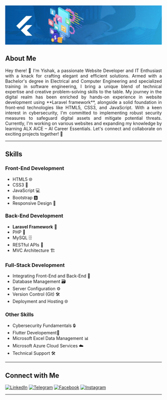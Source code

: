 <p align="center">
  <img src="https://github.com/yishakk/yishakk.github.io/blob/main/banner.jpg?raw=true" alt="Banner">
</p>

## About Me

<p align="justify">Hey there! 👋 I'm Yishak, a passionate Website Developer and IT Enthusiast with a knack for crafting elegant and efficient solutions. Armed with a Bachelor's degree in Electrical and Computer Engineering and specialized training in software engineering, I bring a unique blend of technical expertise and creative problem-solving skills to the table. My journey in the digital realm has been enriched by hands-on experience in website development using **Laravel framework**, alongside a solid foundation in front-end technologies like HTML5, CSS3, and JavaScript. With a keen interest in cybersecurity, I'm committed to implementing robust security measures to safeguard digital assets and mitigate potential threats. Currently, I'm working on various websites and expanding my knowledge by learning ALX AiCE – AI Career Essentials. Let's connect and collaborate on exciting projects together! 🚀</p>

---

## Skills

### Front-End Development
- HTML5 🌐
- CSS3 🎨
- JavaScript 💻
- Bootstrap 🅱️
- Responsive Design 📱

### Back-End Development
- **Laravel Framework** 🚀
- PHP 🐘
- MySQL 🗄️
- RESTful APIs 🔄
- MVC Architecture 🏗️

### Full-Stack Development
- Integrating Front-End and Back-End 🔄
- Database Management 🗃️
- Server Configuration ⚙️
- Version Control (Git) 🛠️
- Deployment and Hosting 🌐

### Other Skills
- Cybersecurity Fundamentals 🔒
- Flutter Developement📱
- Microsoft Excel Data Management 📊
- Microsoft Azure Cloud Services ☁️
- Technical Support 🛠️

---

## Connect with Me

[![LinkedIn](https://img.shields.io/badge/LinkedIn-Connect-blue)](https://www.linkedin.com/in/yishak-kibru-07694217a/)
[![Telegram](https://img.shields.io/badge/Telegram-Message-blue)](https://t.me/yishakkkk)
[![Facebook](https://img.shields.io/badge/Facebook-Follow-blue)](https://www.facebook.com/yishakk)
[![Instagram](https://img.shields.io/badge/Instagram-Follow-blue)](https://www.instagram.com/yishak_kibru/)

---

<!-- Add any additional graphics or banners here -->


<!--
**yishakk/yishakk** is a ✨ _special_ ✨ repository because its `README.md` (this file) appears on your GitHub profile.
### Hi there 👋

<!--
**yishakk/yishakk** is a ✨ _special_ ✨ repository because its `README.md` (this file) appears on your GitHub profile.

Here are some ideas to get you started:

- 🔭 I’m currently working on ...
- 🌱 I’m currently learning ...
- 👯 I’m looking to collaborate on ...
- 🤔 I’m looking for help with ...
- 💬 Ask me about ...
- 📫 How to reach me: ...
- 😄 Pronouns: ...
- ⚡ Fun fact: ...
-->

